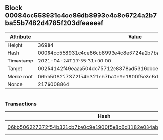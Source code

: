 ## Block 00084cc558931c4ce86db8993e4c8e6724a2b7ba55b7482d4785f203dfeaeeef

Attribute | Value
--- | ---
Height | 36984
Hash | 00084cc558931c4ce86db8993e4c8e6724a2b7ba55b7482d4785f203dfeaeeef
Timestamp | 2021-04-24T17:35:31+00:00
Target | 00254142f49eaaa504dc75712e8378ad5316cbcead634704b3734b6271167cc4
Merke root | 06bb506227372f54b321cb7ba0c9e1900f5e8c6d1182e084ab612160bc2e10e0
Nonce | 2176008864

```

```

### Transactions

Hash | Amount
--- | ---
[06bb506227372f54b321cb7ba0c9e1900f5e8c6d1182e084ab612160bc2e10e0](06bb506227372f54b321cb7ba0c9e1900f5e8c6d1182e084ab612160bc2e10e0.md) | 10.00000000 SKEPTI 
